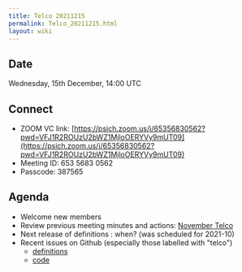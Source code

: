 ```yaml
---
title: Telco 20211215
permalink: Telco_20211215.html
layout: wiki
---
```


Date
----

Wednesday, 15th December, 14:00 UTC

<!-- end of autogeneration -->

Connect
-------
* ZOOM VC link: [https://psich.zoom.us/j/65356830562?pwd=VFJ1R2ROUzU2bWZ1MjloOERYVy9mUT09](https://psich.zoom.us/j/65356830562?pwd=VFJ1R2ROUzU2bWZ1MjloOERYVy9mUT09)
* Meeting ID: 653 5683 0562
* Passcode: 387565



Agenda
------
   * Welcome new members
   * Review previous meeting minutes and actions: [November Telco](Telco_20211115.md)
   * Next release of definitions : when?  (was scheduled for 2021-10)
   * Recent issues on Github (especially those labelled with "telco")
     * [definitions](https://github.com/nexusformat/definitions/issues?q=is%3Aopen+is%3Aissue)
     * [code](https://github.com/nexusformat/code/issues?q=is%3Aopen+is%3Aissue)
